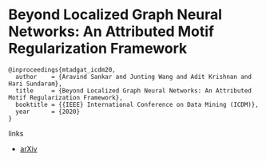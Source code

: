 # Beyond Localized Graph Neural Networks: An Attributed Motif Regularization Framework

```
@inproceedings{mtadgat_icdm20,
  author    = {Aravind Sankar and Junting Wang and Adit Krishnan and Hari Sundaram},
  title     = {Beyond Localized Graph Neural Networks: An Attributed Motif Regularization Framework},
  booktitle = {{IEEE} International Conference on Data Mining (ICDM)},
  year      = {2020}
}
```

links
- [arXiv](https://arxiv.org/abs/2009.05197)
